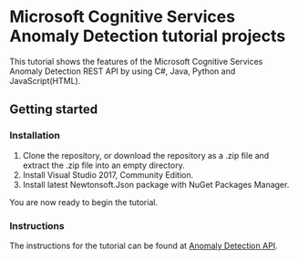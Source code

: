 # Microsoft Cognitive Services Anomaly Detection tutorial projects

This tutorial shows the features of the Microsoft Cognitive Services Anomaly Detection REST API by using C#, Java, Python and JavaScript(HTML).

## Getting started

### Installation

1. Clone the repository, or download the repository as a .zip file and extract the .zip file into an empty directory.
2. Install Visual Studio 2017, Community Edition.
3. Install latest Newtonsoft.Json package with NuGet Packages Manager.

You are now ready to begin the tutorial. 

### Instructions

The instructions for the tutorial can be found at [Anomaly Detection API](https://docs.microsoft.com/en-us/azure/cognitive-services/anomaly-detection/tutorials).
